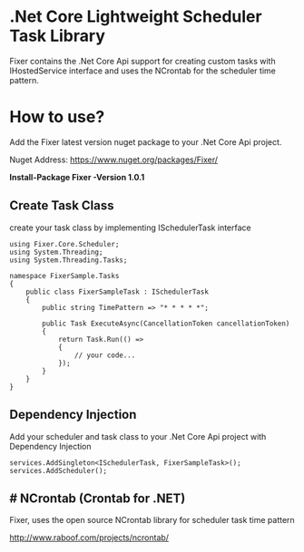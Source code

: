 # .Net Core Lightweight Scheduler Task Library

Fixer contains the .Net Core Api support for creating custom tasks with IHostedService interface and uses the NCrontab for the scheduler time pattern.

# How to use?

Add the Fixer latest version nuget package to your .Net Core Api project.

Nuget Address: https://www.nuget.org/packages/Fixer/

**Install-Package Fixer -Version 1.0.1**

## Create Task Class

create your task class by implementing ISchedulerTask interface

    using Fixer.Core.Scheduler;
    using System.Threading;
    using System.Threading.Tasks;
    
    namespace FixerSample.Tasks
    {
        public class FixerSampleTask : ISchedulerTask
        {
            public string TimePattern => "* * * * *";
    
            public Task ExecuteAsync(CancellationToken cancellationToken)
            {
                return Task.Run(() =>
                {
                    // your code...
                });
            }
        }
    }


## Dependency Injection

Add your scheduler and task class to your .Net Core Api project with Dependency Injection

    services.AddSingleton<ISchedulerTask, FixerSampleTask>();
    services.AddScheduler();

## # NCrontab (Crontab for .NET)

Fixer, uses the open source NCrontab library for scheduler task time pattern

http://www.raboof.com/projects/ncrontab/
